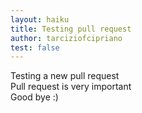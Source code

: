 ```yaml
---
layout: haiku
title: Testing pull request
author: tarciziofcipriano
test: false
---
```


Testing a new pull request <br>
Pull request is very important <br>
Good bye :) <br>
